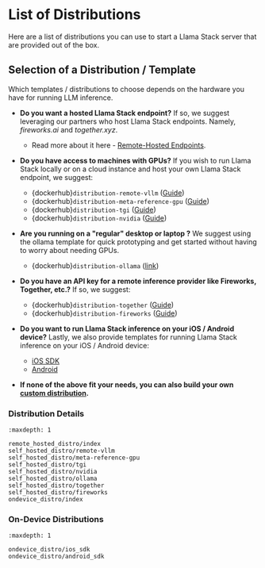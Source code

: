 # List of Distributions

Here are a list of distributions you can use to start a Llama Stack server that are provided out of the box.

## Selection of a Distribution / Template

Which templates / distributions to choose depends on the hardware you have for running LLM inference.

- **Do you want a hosted Llama Stack endpoint?** If so, we suggest leveraging our partners who host Llama Stack endpoints. Namely, _fireworks.ai_ and _together.xyz_.
  - Read more about it here - [Remote-Hosted Endpoints](remote_hosted_distro/index).


- **Do you have access to machines with GPUs?** If you wish to run Llama Stack locally or on a cloud instance and host your own Llama Stack endpoint, we suggest:
  - {dockerhub}`distribution-remote-vllm` ([Guide](self_hosted_distro/remote-vllm))
  - {dockerhub}`distribution-meta-reference-gpu` ([Guide](self_hosted_distro/meta-reference-gpu))
  - {dockerhub}`distribution-tgi` ([Guide](self_hosted_distro/tgi))
  - {dockerhub}`distribution-nvidia` ([Guide](self_hosted_distro/nvidia))

- **Are you running on a "regular" desktop or laptop ?** We suggest using the ollama template for quick prototyping and get started without having to worry about needing GPUs.
  - {dockerhub}`distribution-ollama` ([link](self_hosted_distro/ollama))

- **Do you have an API key for a remote inference provider like Fireworks, Together, etc.?**  If so, we suggest:
  - {dockerhub}`distribution-together` ([Guide](self_hosted_distro/together))
  - {dockerhub}`distribution-fireworks` ([Guide](self_hosted_distro/fireworks))

- **Do you want to run Llama Stack inference on your iOS / Android device?**  Lastly, we also provide templates for running Llama Stack inference on your iOS / Android device:
  - [iOS SDK](ondevice_distro/ios_sdk)
  - [Android](ondevice_distro/android_sdk)


- **If none of the above fit your needs, you can also build your own [custom distribution](building_distro).**

### Distribution Details

```{toctree}
:maxdepth: 1

remote_hosted_distro/index
self_hosted_distro/remote-vllm
self_hosted_distro/meta-reference-gpu
self_hosted_distro/tgi
self_hosted_distro/nvidia
self_hosted_distro/ollama
self_hosted_distro/together
self_hosted_distro/fireworks
ondevice_distro/index
```

### On-Device Distributions

```{toctree}
:maxdepth: 1

ondevice_distro/ios_sdk
ondevice_distro/android_sdk
```
